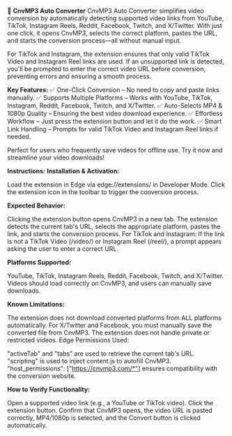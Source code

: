 🚀 **CnvMP3 Auto Converter**
CnvMP3 Auto Converter simplifies video conversion by automatically detecting supported video links from YouTube, TikTok, Instagram Reels, Reddit, Facebook, Twitch, and X/Twitter. With just one click, it opens CnvMP3, selects the correct platform, pastes the URL, and starts the conversion process—all without manual input.

For TikTok and Instagram, the extension ensures that only valid TikTok Video and Instagram Reel links are used. If an unsupported link is detected, you'll be prompted to enter the correct video URL before conversion, preventing errors and ensuring a smooth process.

**Key Features:**
✅ One-Click Conversion – No need to copy and paste links manually.
✅ Supports Multiple Platforms – Works with YouTube, TikTok, Instagram, Reddit, Facebook, Twitch, and X/Twitter.
✅ Auto-Selects MP4 & 1080p Quality – Ensuring the best video download experience.
✅ Effortless Workflow – Just press the extension button and let it do the work.
✅ Smart Link Handling – Prompts for valid TikTok Video and Instagram Reel links if needed.

Perfect for users who frequently save videos for offline use. Try it now and streamline your video downloads!

**Instructions:**
**Installation & Activation:**

Load the extension in Edge via edge://extensions/ in Developer Mode.
Click the extension icon in the toolbar to trigger the conversion process.

**Expected Behavior:**

Clicking the extension button opens CnvMP3 in a new tab.
The extension detects the current tab's URL, selects the appropriate platform, pastes the link, and starts the conversion process.
For TikTok and Instagram: If the link is not a TikTok Video (/video/) or Instagram Reel (/reel/), a prompt appears asking the user to enter a correct URL.

**Platforms Supported:**

YouTube, TikTok, Instagram Reels, Reddit, Facebook, Twitch, and X/Twitter.
Videos should load correctly on CnvMP3, and users can manually save downloads.

**Known Limitations:**

The extension does not download converted platforms from ALL platforms automatically. For X/Twitter and Facebook, you must manually save the converted file from CnvMP3.
The extension does not handle private or restricted videos.
Edge Permissions Used:

"activeTab" and "tabs" are used to retrieve the current tab's URL.
"scripting" is used to inject content.js to autofill CnvMP3.
"host_permissions": ["https://cnvmp3.com/*"] ensures compatibility with the conversion website.

**How to Verify Functionality:**

Open a supported video link (e.g., a YouTube or TikTok video).
Click the extension button.
Confirm that CnvMP3 opens, the video URL is pasted correctly, MP4/1080p is selected, and the Convert button is clicked automatically.


